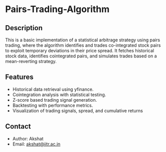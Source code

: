 # Pairs-Trading-Algorithm

## Description

This is a basic implementation of a statistical arbitrage strategy using pairs trading, where the algorithm identifies and trades co-integrated stock pairs to exploit temporary deviations in their price spread. It fetches historical stock data, identifies cointegrated pairs, and simulates trades based on a mean-reverting strategy.

## Features

- Historical data retrieval using yfinance.
- Cointegration analysis with statistical testing.
- Z-score based trading signal generation.
- Backtesting with performance metrics.
- Visualization of trading signals, spread, and cumulative returns








## Contact

- Author: Akshat
- Email: akshat@iitr.ac.in
